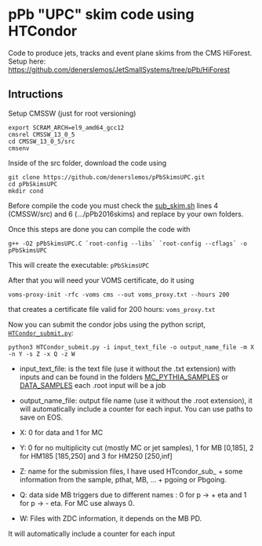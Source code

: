 # pPb "UPC" skim code using HTCondor

Code to produce jets, tracks and event plane skims from the CMS HiForest. Setup here: https://github.com/denerslemos/JetSmallSystems/tree/pPb/HiForest

## Intructions

Setup CMSSW (just for root versioning)
```
export SCRAM_ARCH=el9_amd64_gcc12
cmsrel CMSSW_13_0_5
cd CMSSW_13_0_5/src
cmsenv
```
Inside of the src folder, download the code using
```
git clone https://github.com/denerslemos/pPbSkimsUPC.git
cd pPbSkimsUPC
mkdir cond
```
Before compile the code you must check the [sub_skim.sh](https://github.com/denerslemos/pPbSkimsUPC/blob/main/sub_skim.sh) lines 4 (CMSSW/src) and 6 (.../pPb2016skims) and replace by your own folders.

Once this steps are done you can compile the code with
```
g++ -O2 pPbSkimsUPC.C `root-config --libs` `root-config --cflags` -o pPbSkimsUPC
```
This will create the executable: ```pPbSkimsUPC``` 

After that you will need your VOMS certificate, do it using
```
voms-proxy-init -rfc -voms cms --out voms_proxy.txt --hours 200
```
that creates a certificate file valid for 200 hours: ```voms_proxy.txt```

Now you can submit the condor jobs using the python script, [```HTCondor_submit.py```](https://github.com/denerslemos/pPbSkimsUPC/blob/main/HTCondor_submit.py):

```
python3 HTCondor_submit.py -i input_text_file -o output_name_file -m X -n Y -s Z -x Q -z W
```

- input_text_file: is the text file (use it without the .txt extension) with inputs and can be found in the folders [MC_PYTHIA_SAMPLES](https://github.com/denerslemos/pPbSkimsUPC/tree/main/MC_PYTHIA_SAMPLES) or [DATA_SAMPLES](https://github.com/denerslemos/pPbSkimsUPC/tree/main/DATA_SAMPLES) each .root input will be a job

- output_name_file: output file name (use it without the .root extension), it will automatically include a counter for each input. You can use paths to save on EOS.

- X: 0 for data and 1 for MC

- Y: 0 for no multiplicity cut (mostly MC or jet samples), 1 for MB [0,185], 2 for HM185 [185,250] and 3 for HM250 [250,inf]

- Z: name for the submission files, I have used HTcondor_sub_ + some information from the sample, pthat, MB, ... + pgoing or Pbgoing.

- Q: data side MB triggers due  to different names : 0 for p -> + eta and 1 for p -> - eta. For MC use always 0.

- W: Files with ZDC information, it depends on the MB PD.


It will automatically include a counter for each input
